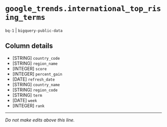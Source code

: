 # `google_trends.international_top_rising_terms`
`bq-1` | `bigquery-public-data`

## Column details
* [STRING]    `country_code`
* [STRING]    `region_name`
* [INTEGER]   `score`
* [INTEGER]   `percent_gain`
* [DATE]      `refresh_date`
* [STRING]    `country_name`
* [STRING]    `region_code`
* [STRING]    `term`
* [DATE]      `week`
* [INTEGER]   `rank`

-------------------------------------------------------------------------------
*Do not make edits above this line.*
